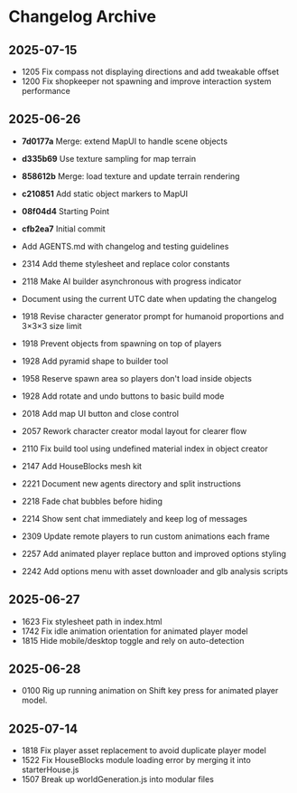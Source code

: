 # Changelog Archive

## 2025-07-15
- 1205 Fix compass not displaying directions and add tweakable offset
- 1200 Fix shopkeeper not spawning and improve interaction system performance

## 2025-06-26
- **7d0177a** Merge: extend MapUI to handle scene objects
- **d335b69** Use texture sampling for map terrain
- **858612b** Merge: load texture and update terrain rendering
- **c210851** Add static object markers to MapUI
- **08f04d4** Starting Point
- **cfb2ea7** Initial commit
- Add AGENTS.md with changelog and testing guidelines
- 2314 Add theme stylesheet and replace color constants

- 2118 Make AI builder asynchronous with progress indicator
- Document using the current UTC date when updating the changelog
- 1918 Revise character generator prompt for humanoid proportions and 3×3×3 size limit
- 1918 Prevent objects from spawning on top of players
- 1928 Add pyramid shape to builder tool

- 1958 Reserve spawn area so players don't load inside objects
- 1928 Add rotate and undo buttons to basic build mode
- 2018 Add map UI button and close control
- 2057 Rework character creator modal layout for clearer flow
- 2110 Fix build tool using undefined material index in object creator
- 2147 Add HouseBlocks mesh kit


- 2221 Document new agents directory and split instructions
- 2218 Fade chat bubbles before hiding
- 2214 Show sent chat immediately and keep log of messages
- 2309 Update remote players to run custom animations each frame
- 2257 Add animated player replace button and improved options styling
- 2242 Add options menu with asset downloader and glb analysis scripts

## 2025-06-27
- 1623 Fix stylesheet path in index.html
- 1742 Fix idle animation orientation for animated player model
- 1815 Hide mobile/desktop toggle and rely on auto-detection

## 2025-06-28
- 0100 Rig up running animation on Shift key press for animated player model.

## 2025-07-14
- 1818 Fix player asset replacement to avoid duplicate player model
- 1522 Fix HouseBlocks module loading error by merging it into starterHouse.js
- 1507 Break up worldGeneration.js into modular files
